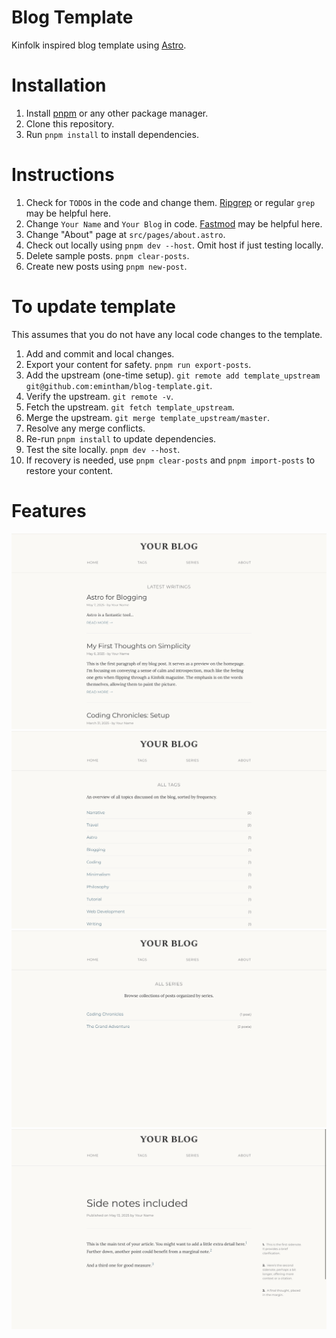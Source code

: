 # Blog Template

Kinfolk inspired blog template using [Astro](https://astro.build/).

# Installation

1. Install [pnpm](https://pnpm.io/installation) or any other package manager.
2. Clone this repository.
3. Run `pnpm install` to install dependencies.

# Instructions

1. Check for `TODO`s in the code and change them. [Ripgrep](https://github.com/BurntSushi/ripgrep) or regular `grep` may be helpful here.
2. Change `Your Name` and `Your Blog` in code. [Fastmod](https://github.com/facebookincubator/fastmod) may be helpful here.
3. Change "About" page at `src/pages/about.astro`.
4. Check out locally using `pnpm dev --host`. Omit host if just testing locally.
5. Delete sample posts. `pnpm clear-posts`.
6. Create new posts using `pnpm new-post`.

# To update template

This assumes that you do not have any local code changes to the template.

1. Add and commit and local changes.
2. Export your content for safety. `pnpm run export-posts`.
3. Add the upstream (one-time setup). `git remote add template_upstream git@github.com:emintham/blog-template.git`.
4. Verify the upstream. `git remote -v`.
5. Fetch the upstream. `git fetch template_upstream`.
6. Merge the upstream. `git merge template_upstream/master`.
7. Resolve any merge conflicts.
8. Re-run `pnpm install` to update dependencies.
9. Test the site locally. `pnpm dev --host`.
10. If recovery is needed, use `pnpm clear-posts` and `pnpm import-posts` to restore your content.

# Features

![Main](screenshots/IMG_0028.PNG)
![Tags](screenshots/IMG_0029.PNG)
![Series](screenshots/IMG_0030.PNG)
![Side Notes](screenshots/IMG_0032.jpeg)
